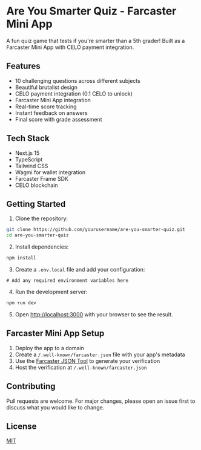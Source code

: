 # Are You Smarter Quiz - Farcaster Mini App

A fun quiz game that tests if you're smarter than a 5th grader! Built as a Farcaster Mini App with CELO payment integration.

## Features

- 10 challenging questions across different subjects
- Beautiful brutalist design
- CELO payment integration (0.1 CELO to unlock)
- Farcaster Mini App integration
- Real-time score tracking
- Instant feedback on answers
- Final score with grade assessment

## Tech Stack

- Next.js 15
- TypeScript
- Tailwind CSS
- Wagmi for wallet integration
- Farcaster Frame SDK
- CELO blockchain

## Getting Started

1. Clone the repository:
```bash
git clone https://github.com/yourusername/are-you-smarter-quiz.git
cd are-you-smarter-quiz
```

2. Install dependencies:
```bash
npm install
```

3. Create a `.env.local` file and add your configuration:
```env
# Add any required environment variables here
```

4. Run the development server:
```bash
npm run dev
```

5. Open [http://localhost:3000](http://localhost:3000) with your browser to see the result.

## Farcaster Mini App Setup

1. Deploy the app to a domain
2. Create a `/.well-known/farcaster.json` file with your app's metadata
3. Use the [Farcaster JSON Tool](https://warpcast.com/~/developers/new) to generate your verification
4. Host the verification at `/.well-known/farcaster.json`

## Contributing

Pull requests are welcome. For major changes, please open an issue first to discuss what you would like to change.

## License

[MIT](https://choosealicense.com/licenses/mit/)

